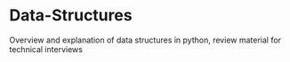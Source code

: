 # Data-Structures
Overview and explanation of data structures in python, review material for technical interviews
